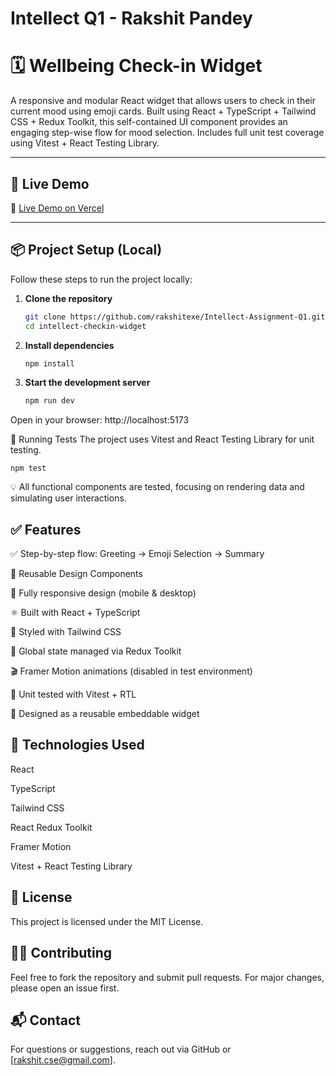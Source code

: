 # Intellect Q1 - Rakshit Pandey

# 🗓️  Wellbeing Check-in Widget

A responsive and modular React widget that allows users to check in their current mood using emoji cards.
Built using React + TypeScript + Tailwind CSS + Redux Toolkit, this self-contained UI component provides an engaging step-wise flow for mood selection.
Includes full unit test coverage using Vitest + React Testing Library.

---

## 🚀 Live Demo

🔗 [Live Demo on Vercel](https://intellect-assignment-q1-rakshit.vercel.app/)  

---

## 📦 Project Setup (Local)

Follow these steps to run the project locally:

1. **Clone the repository**
   ```bash
   git clone https://github.com/rakshitexe/Intellect-Assignment-Q1.git
   cd intellect-checkin-widget
2. **Install dependencies**
    ```bash
    npm install
3. **Start the development server**
    ```bash
    npm run dev

Open in your browser:
http://localhost:5173

🧪 Running Tests
The project uses Vitest and React Testing Library for unit testing.

    npm test
💡 All functional components are tested, focusing on rendering data and simulating user interactions.


## ✅ Features
✅ Step-by-step flow: Greeting → Emoji Selection → Summary

🎨 Reusable Design Components

📱 Fully responsive design (mobile & desktop)

⚛️ Built with React + TypeScript

💅 Styled with Tailwind CSS

🧠 Global state managed via Redux Toolkit

🎬 Framer Motion animations (disabled in test environment)

🧪 Unit tested with Vitest + RTL

🔁 Designed as a reusable embeddable widget

## 🧠 Technologies Used
React

TypeScript

Tailwind CSS

React Redux Toolkit 

Framer Motion

Vitest + React Testing Library

## 📝 License
This project is licensed under the MIT License.

## 🙋‍♂️ Contributing
Feel free to fork the repository and submit pull requests. For major changes, please open an issue first.

## 📬 Contact
For questions or suggestions, reach out via GitHub or [rakshit.cse@gmail.com].

